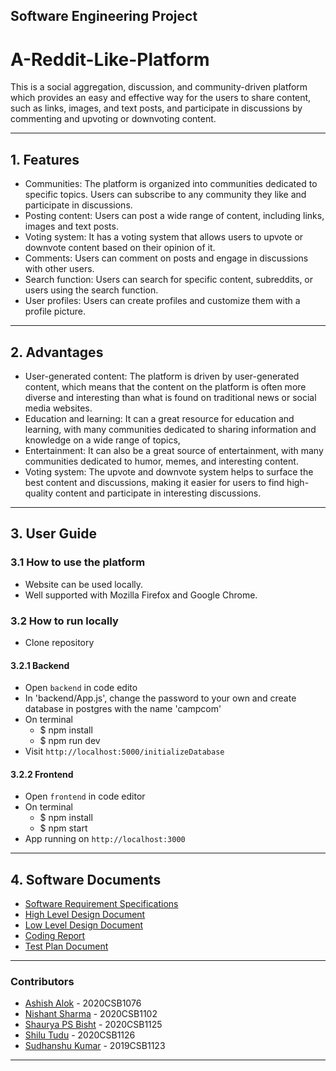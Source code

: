 ## Software Engineering Project

# A-Reddit-Like-Platform

This is a social aggregation, discussion, and community-driven platform which provides an easy and effective way for the users to share content, such as links, images, and text posts, and participate in discussions by commenting and upvoting or downvoting content. 

*** 

## 1. Features
- Communities: The platform is organized into communities dedicated to specific topics. Users can subscribe to any community they like and participate in discussions.
- Posting content: Users can post a wide range of content, including links, images and text posts.
- Voting system: It has a voting system that allows users to upvote or downvote content based on their opinion of it. 
- Comments: Users can comment on posts and engage in discussions with other users. 
- Search function: Users can search for specific content, subreddits, or users using the search function.
- User profiles: Users can create profiles and customize them with a profile picture.

*** 

## 2. Advantages

- User-generated content: The platform is driven by user-generated content, which means that the content on the platform is often more diverse and interesting than what is found on traditional news or social media websites.
- Education and learning: It can a great resource for education and learning, with many communities dedicated to sharing information and knowledge on a wide range of topics, 
- Entertainment: It can also be a great source of entertainment, with many communities dedicated to humor, memes, and interesting content. 
- Voting system: The upvote and downvote system helps to surface the best content and discussions, making it easier for users to find high-quality content and participate in interesting discussions.

*** 

## 3. User Guide 

### 3.1 How to use the platform
- Website can be used locally.
- Well supported with Mozilla Firefox and Google Chrome.

### 3.2 How to run locally

- Clone repository

#### 3.2.1 Backend
- Open `backend` in code edito
- In 'backend/App.js', change the password to your own and create database in postgres with the name 'campcom'
- On terminal
    - $ npm install
    - $ npm run dev
- Visit `http://localhost:5000/initializeDatabase` 

#### 3.2.2 Frontend
- Open `frontend` in code editor
- On terminal
    - $ npm install
    - $ npm start
- App running on `http://localhost:3000`

***

## 4. Software Documents
- [Software Requirement Specifications](./documentation/SRS-Document.md)
- [High Level Design Document](./documentation/High-Level-Design-Document.md)
- [Low Level Design Document](./documentation/Low-Level-Design-Document.md)
- [Coding Report](./documentation/Coding-Report.md)
- [Test Plan Document](./documentation/Test-Plan-Document.md)

***

### Contributors
* [Ashish Alok](https://github.com/AshishAlok) - 2020CSB1076
* [Nishant Sharma]() - 2020CSB1102
* [Shaurya PS Bisht](https://github.com/Shaurya-Ps-Bisht) - 2020CSB1125
* [Shilu Tudu](https://github.com/shilu143) - 2020CSB1126
* [Sudhanshu Kumar](https://github.com/prateek697) - 2019CSB1123


***
